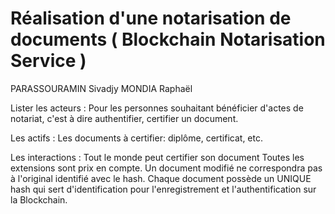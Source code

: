# Réalisation d'une notarisation de documents ( Blockchain Notarisation Service )
PARASSOURAMIN Sivadjy
MONDIA Raphaël 


Lister les acteurs :
Pour les personnes souhaitant bénéficier d'actes de notariat, c'est à dire authentifier, certifier un document.

Les actifs :
Les documents à certifier: diplôme, certificat, etc.

Les interactions :
Tout le monde peut certifier son document
Toutes les extensions sont prix en compte.
Un document modifié ne correspondra pas à l'original identifié avec le hash.
Chaque document possède un UNIQUE hash qui sert d'identification pour l'enregistrement et l'authentification sur la Blockchain.
